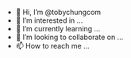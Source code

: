 - 👋 Hi, I’m @tobychungcom
- 👀 I’m interested in ...
- 🌱 I’m currently learning ...
- 💞️ I’m looking to collaborate on ...
- 📫 How to reach me ...

<!---
tobychungcom/tobychungcom is a ✨ special ✨ repository because its `README.md` (this file) appears on your GitHub profile.
You can click the Preview link to take a look at your changes.
--->
